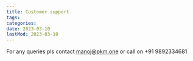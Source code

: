 ```yaml
---
title: Customer support
tags:
categories:
date: 2023-03-10
lastMod: 2023-03-10
---
```

For any queries pls contact manoj@pkm.one or call on +91 9892334681
